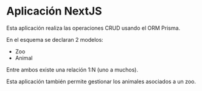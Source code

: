 # Aplicación NextJS

Esta aplicación realiza las operaciones CRUD usando el ORM Prisma.

En el esquema se declaran 2 modelos:

- Zoo
- Animal

Entre ambos existe una relación 1:N (uno a muchos).

Esta aplicación también permite gestionar los animales asociados a un zoo.

